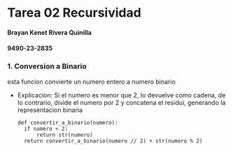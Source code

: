 # Tarea 02 Recursividad
#### Brayan Kenet Rivera Quinilla
#### 9490-23-2835

### 1. Conversion a Binario
esta funcion convierte un numero entero a numero binario
- Explicacion:
  Si el numero es menor que 2, lo devuelve como cadena, de lo contrario, divide el numero por 2 y concatena el residui, generando la representacion binaria
  ```
  def convertir_a_binario(numero):
    if numero < 2:
        return str(numero)
    return convertir_a_binario(numero // 2) + str(numero % 2)
  
  ```


